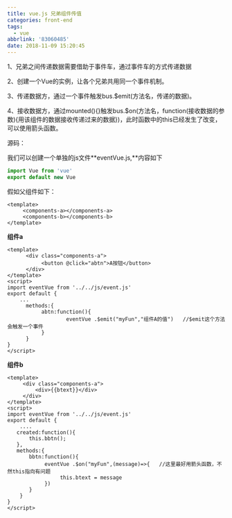 ```yaml
---
title: vue.js 兄弟组件传值
categories: front-end
tags:
  - vue
abbrlink: '83060485'
date: 2018-11-09 15:20:45
---
```


1、兄弟之间传递数据需要借助于事件车，通过事件车的方式传递数据

2、创建一个Vue的实例，让各个兄弟共用同一个事件机制。

3、传递数据方，通过一个事件触发bus.$emit(方法名，传递的数据)。

4、接收数据方，通过mounted(){}触发bus.$on(方法名，function(接收数据的参数){用该组件的数据接收传递过来的数据})，此时函数中的this已经发生了改变，可以使用箭头函数。

源码：

我们可以创建一个单独的js文件**eventVue.js,**内容如下
```js
import Vue from 'vue'
export default new Vue
```
假如父组件如下：
```vue
<template>
     <components-a></components-a>
     <components-b></components-b>
</template>
```
**组件a**
```vue
<template>
      <div class="components-a">
           <button @click="abtn">A按钮</button>
      </div>
</template>
<script>
import eventVue from '../../js/event.js'
export default {
    ...
      methods:{
           abtn:function(){
                   eventVue .$emit("myFun","组件A的值")   //$emit这个方法会触发一个事件
           }
      }
}
</script>
```
**组件b**
```vue
<template>
     <div class="components-a">
         <div>{{btext}}</div>
     </div>
</template>
<script>
import eventVue from '../../js/event.js'
export default {
    ....
   created:function(){
       this.bbtn();
   },
   methods:{
       bbtn:function(){
            eventVue .$on("myFun",(message)=>{   //这里最好用箭头函数，不然this指向有问题
                 this.btext = message      
            })
       }
    }
}
</script>
```

